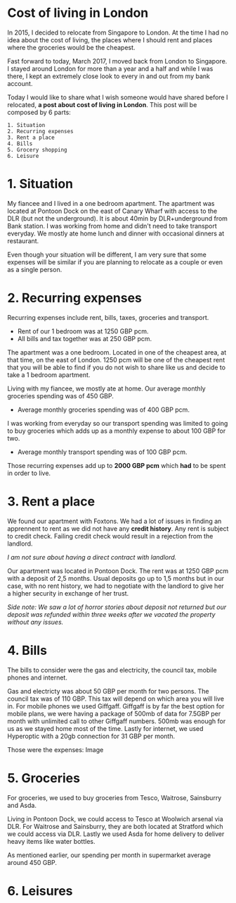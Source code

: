 # Cost of living in London

In 2015, I decided to relocate from Singapore to London. At the time I had no idea about the cost of living, the places where I should rent and places where the groceries would be the cheapest. 

Fast forward to today, March 2017, I moved back from London to Singapore. I stayed around London for more than a year and a half and while I was there, I kept an extremely close look to every in and out from my bank account. 

Today I would like to share what I wish someone would have shared before I relocated, __a post about cost of living in London__. This post will be composed by 6 parts:

```
1. Situation
2. Recurring expenses
3. Rent a place
4. Bills
5. Grocery shopping
6. Leisure
```

# 1. Situation

My fiancee and I lived in a one bedroom apartment. The apartment was located at Pontoon Dock on the east of Canary Wharf with access to the DLR (but not the underground). It is about 40min by DLR+underground from Bank station.
I was working from home and didn't need to take transport everyday.
We mostly ate home lunch and dinner with occasional dinners at restaurant.

Even though your situation will be different, I am very sure that some expenses will be similar if you are planning to relocate as a couple or even as a single person.

# 2. Recurring expenses

Recurring expenses include rent, bills, taxes, groceries and transport.

- Rent of our 1 bedroom was at 1250 GBP pcm.
- All bills and tax together was at 250 GBP pcm.

The apartment was a one bedroom. Located in one of the cheapest area, at that time, on the east of London. 1250 pcm will be one of the cheapest rent that you will be able to find if you do not wish to share like us and decide to take a 1 bedroom apartment.

Living with my fiancee, we mostly ate at home. Our average monthly groceries spending was of 450 GBP. 

- Average monthly groceries spending was of 400 GBP pcm.

I was working from everyday so our transport spending was limited to going to buy groceries which adds up as a monthly expense to about 100 GBP for two. 

- Average monthly transport spending was of 100 GBP pcm.

Those recurring expenses add up to __2000 GBP pcm__ which __had__ to be spent in order to live.

# 3. Rent a place

We found our apartment with Foxtons. We had a lot of issues in finding an apprennent to rent as we did not have any __credit history__. Any rent is subject to credit check. Failing credit check would result in a rejection from the landlord.

_I am not sure about having a direct contract with landlord._

Our apartment was located in Pontoon Dock. The rent was at 1250 GBP pcm with a deposit of 2,5 months. Usual deposits go up to 1,5 months but in our case, with no rent history, we had to negotiate with the landlord to give her a higher security in exchange of her trust.

_Side note: We saw a lot of horror stories about deposit not returned but our deposit was refunded within three weeks after we vacated the property without any issues._

# 4. Bills

The bills to consider were the gas and electricity, the council tax, mobile phones and internet.

Gas and electricty was about 50 GBP per month for two persons. 
The council tax was of 110 GBP. This tax will depend on which area you will live in.
For mobile phones we used Giffgaff. Giffgaff is by far the best option for mobile plans, we were having a package of 500mb of data for 7.5GBP per month with unlimited call to other Giffgaff numbers. 500mb was enough for us as we stayed home most of the time.
Lastly for internet, we used Hyperoptic with a 20gb connection for 31 GBP per month.

Those were the expenses:
Image

# 5. Groceries

For groceries, we used to buy groceries from Tesco, Waitrose, Sainsburry and Asda.

Living in Pontoon Dock, we could access to Tesco at Woolwich arsenal via DLR.
For Waitrose and Sainsburry, they are both located at Stratford which we could access via DLR. Lastly we used Asda for home delivery to deliver heavy items like water bottles.

As mentioned earlier, our spending per month in supermarket average around 450 GBP.

# 6. Leisures
